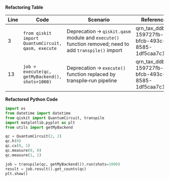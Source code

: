 **Refactoring Table**

| Line | Code | Scenario | Reference | Artifact | Refactoring |
|------|------|----------|-----------|----------|-------------|
| 3 | `from qiskit import QuantumCircuit, qasm, execute` | Deprecation → `qiskit.qasm` module and `execute()` function removed; need to add `transpile()` import | qrn_tax_ddbb-159727fb-bfcb-493c-8585-1df5caa7c111 | qiskit import | `from qiskit import QuantumCircuit, transpile` |
| 13 | `job = execute(qc, getMyBackend(), shots=1000)` | Deprecation → `execute()` function replaced by transpile‑run pipeline | qrn_tax_ddbb-159727fb-bfcb-493c-8585-1df5caa7c111 | execute function | `job = transpile(qc, getMyBackend()).run(shots=1000)` |

**Refactored Python Code**

```python
import os
from datetime import datetime
from qiskit import QuantumCircuit, transpile
import matplotlib.pyplot as plt
from utils import getMyBackend

qc = QuantumCircuit(2, 2)
qc.h(0)
qc.cx(0, 1)
qc.measure(0, 0)
qc.measure(1, 1)

job = transpile(qc, getMyBackend()).run(shots=1000)
result = job.result().get_counts(qc)
plt.show()
```
